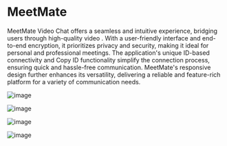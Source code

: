 # MeetMate

MeetMate Video Chat offers a seamless and intuitive experience, bridging users through high-quality video . With a user-friendly interface and end-to-end encryption, it prioritizes privacy and security, making it ideal for personal and professional meetings. The application's unique ID-based connectivity and Copy ID functionality simplify the connection process, ensuring quick and hassle-free communication. MeetMate's responsive design further enhances its versatility, delivering a reliable and feature-rich platform for a variety of communication needs.

![image](https://github.com/somsai359/MeetMate/assets/76832603/7a8c5e0b-17e8-4240-879d-82c74ffadac9)

![image](https://github.com/somsai359/MeetMate/assets/76832603/9fd9f122-e1b7-46cb-8743-c4c15c899976)

![image](https://github.com/somsai359/MeetMate/assets/76832603/c021ab27-79a4-4206-9ab6-bdb94c0c108c)

![image](https://github.com/somsai359/MeetMate/assets/76832603/a1ec7087-746c-4435-a8f8-a23be286d0f9)

